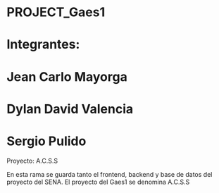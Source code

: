 # PROJECT_Gaes1
# Integrantes: 
# Jean Carlo Mayorga
# Dylan David Valencia
# Sergio Pulido
Proyecto: A.C.S.S

En esta rama se guarda tanto el frontend, backend y base de datos del proyecto del SENA.
El proyecto del Gaes1 se denomina A.C.S.S

